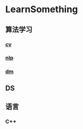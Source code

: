 # LearnSomething

## 算法学习

### [cv](https://github.com/Chenzk1/LearnSomething/tree/main/cv)

### [nlp](https://github.com/Chenzk1/LearnSomething/tree/main/nlp)

### [dm](https://github.com/Chenzk1/LearnSomething/tree/main/dm)

## DS


## 语言

### C++ 

